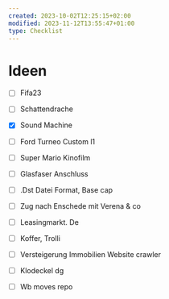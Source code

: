 ```yaml
---
created: 2023-10-02T12:25:15+02:00
modified: 2023-11-12T13:55:47+01:00
type: Checklist
---
```


# Ideen

- [ ] Fifa23
- [ ] Schattendrache
- [x] Sound Machine
- [ ] Ford Turneo Custom l1
- [ ] Super Mario Kinofilm
- [ ] Glasfaser Anschluss


- [ ] .Dst Datei Format, Base cap
- [ ] Zug nach Enschede mit Verena & co
- [ ] Leasingmarkt. De
- [ ] Koffer, Trolli
- [ ] Versteigerung Immobilien Website crawler
- [ ] Klodeckel dg
- [ ] Wb moves repo
